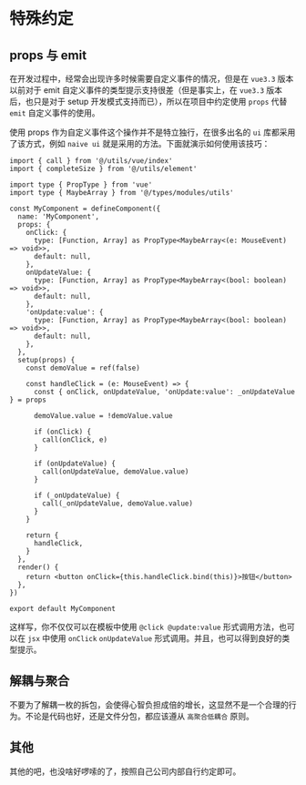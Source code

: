 # 特殊约定

## props 与 emit

在开发过程中，经常会出现许多时候需要自定义事件的情况，但是在 `vue3.3` 版本以前对于 emit 自定义事件的类型提示支持很差（但是事实上，在 `vue3.3` 版本后，也只是对于 setup 开发模式支持而已），所以在项目中约定使用 `props` 代替 `emit` 自定义事件的使用。

使用 props 作为自定义事件这个操作并不是特立独行，在很多出名的 `ui` 库都采用了该方式，例如 `naive ui` 就是采用的方法。下面就演示如何使用该技巧：

```tsx
import { call } from '@/utils/vue/index'
import { completeSize } from '@/utils/element'

import type { PropType } from 'vue'
import type { MaybeArray } from '@/types/modules/utils'

const MyComponent = defineComponent({
  name: 'MyComponent',
  props: {
    onClick: {
      type: [Function, Array] as PropType<MaybeArray<(e: MouseEvent) => void>>,
      default: null,
    },
    onUpdateValue: {
      type: [Function, Array] as PropType<MaybeArray<(bool: boolean) => void>>,
      default: null,
    },
    'onUpdate:value': {
      type: [Function, Array] as PropType<MaybeArray<(bool: boolean) => void>>,
      default: null,
    },
  },
  setup(props) {
    const demoValue = ref(false)

    const handleClick = (e: MouseEvent) => {
      const { onClick, onUpdateValue, 'onUpdate:value': _onUpdateValue } = props

      demoValue.value = !demoValue.value

      if (onClick) {
        call(onClick, e)
      }

      if (onUpdateValue) {
        call(onUpdateValue, demoValue.value)
      }

      if (_onUpdateValue) {
        call(_onUpdateValue, demoValue.value)
      }
    }

    return {
      handleClick,
    }
  },
  render() {
    return <button onClick={this.handleClick.bind(this)}>按钮</button>
  },
})

export default MyComponent
```

这样写，你不仅仅可以在模板中使用 `@click @update:value` 形式调用方法，也可以在 `jsx` 中使用 `onClick` `onUpdateValue` 形式调用。并且，也可以得到良好的类型提示。

## 解耦与聚合

不要为了解耦一枚的拆包，会使得心智负担成倍的增长，这显然不是一个合理的行为。不论是代码也好，还是文件分包，都应该遵从 `高聚合低耦合` 原则。

## 其他

其他的吧，也没啥好啰嗦的了，按照自己公司内部自行约定即可。
